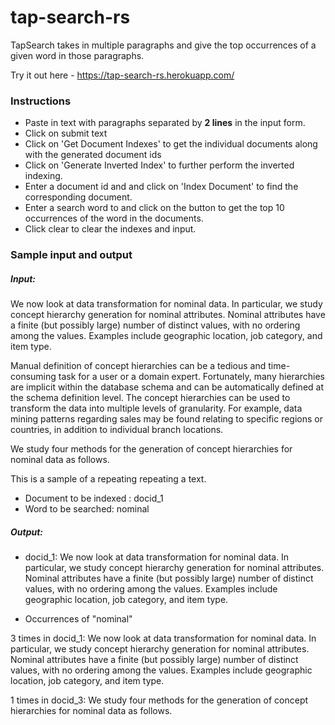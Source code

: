 # tap-search-rs
TapSearch takes in multiple paragraphs and give the top occurrences of a given word in those paragraphs.

Try it out here - https://tap-search-rs.herokuapp.com/

### Instructions
- Paste in text with paragraphs separated by **2 lines** in the input form.
- Click on submit text
- Click on 'Get Document Indexes' to get the individual documents along with the generated document ids
- Click on 'Generate Inverted Index' to further perform the inverted indexing.
- Enter a document id and and click on 'Index Document' to find the corresponding document.
- Enter a search word to and click on the button to get the top 10 occurrences of the word in the documents.
- Click clear to clear the indexes and input.

### Sample input and output
##### Input: 
We now look at data transformation for nominal data. In particular, we study concept hierarchy generation for nominal attributes. Nominal attributes have a finite (but possibly large) number of distinct values, with no ordering among the values. Examples include geographic location, job category, and item type.


Manual definition of concept hierarchies can be a tedious and time-consuming task for a user or a domain expert. Fortunately, many hierarchies are implicit within the database schema and can be automatically defined at the schema definition level. The concept hierarchies can be used to transform the data into multiple levels of granularity. For example, data mining patterns regarding sales may be found relating to specific regions or countries, in addition to individual branch locations.


We study four methods for the generation of concept hierarchies for nominal data as follows.


This is a sample of a repeating repeating a text.

- Document to be indexed : docid_1
- Word to be searched: nominal

##### Output:
- docid_1: We now look at data transformation for nominal data. In particular, we study concept hierarchy generation for nominal attributes. Nominal attributes have a finite (but possibly large) number of distinct values, with no ordering among the values. Examples include geographic location, job category, and item type.

- Occurrences of "nominal"

3 times in docid_1: We now look at data transformation for nominal data. In particular, we study concept hierarchy generation for nominal attributes. Nominal attributes have a finite (but possibly large) number of distinct values, with no ordering among the values. Examples include geographic location, job category, and item type.

1 times in docid_3: We study four methods for the generation of concept hierarchies for nominal data as follows.
